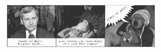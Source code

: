 <picture>
 <source media="(prefers-color-scheme: dark)" srcset="poggn.jpg">
 <source media="(prefers-color-scheme: light)" srcset="poggn.jpg">
 <img alt="img" src="./poggn.jpg">
</picture>